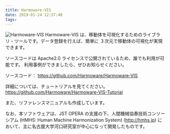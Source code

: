 ```yaml
---
title: Harmoware-VIS
date: 2019-01-24 12:57:40
tags:
---
```


<img src="../../images/harmoware-vis.png" alt="Harmoware-VIS">
Harmoware-VIS は、移動体を可視化するためのライブラリ・ツールです。データ登録を行えば、簡単に
３次元で移動体の可視化が実現できます。

<!-- more -->



ソースコードは Apache2.0 ライセンスで公開されているため、誰でも利用が可能です。
利用事例ができましたら、ぜひお知らせください。

ソースコード：
https://github.com/Harmoware/Harmoware-VIS

詳細については、チュートリアルを見てください。
https://github.com/Harmoware/Harmoware-VIS-Tutorial

また、リファレンスマニュアルも作成しています。


なお、本ソフトウェアは、JST OPERA の支援の下、人間機械協奏技術コンソーシアム (HMHS: Human Machine Harmonization System) (http://hmhs.jp) において、主に名古屋大学河口研究室が中心になって開発したものです。
